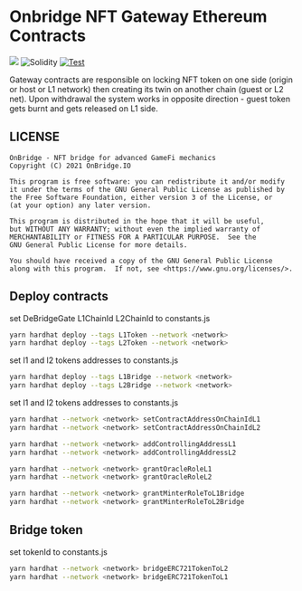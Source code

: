 # Onbridge NFT Gateway Ethereum Contracts

[![](https://img.shields.io/badge/build%20with-openzeppelin-blue.svg?style=flat-square)](https://nftlegends.io/)
![Solidity](https://img.shields.io/badge/solidity-v0.8.9-green)
[![Test](https://github.com/Onbridge-io/onbridge_contracts/actions/workflows/test.yml/badge.svg)](https://github.com/Onbridge-io/onbridge_contracts/actions/workflows/test.yml)

Gateway contracts are responsible on locking NFT token on one side (origin or host or L1 network) then creating its twin on another chain (guest or L2 net). 
Upon withdrawal the system works in opposite direction - guest token gets burnt and gets released on L1 side.

## LICENSE

```
OnBridge - NFT bridge for advanced GameFi mechanics
Copyright (C) 2021 OnBridge.IO

This program is free software: you can redistribute it and/or modify
it under the terms of the GNU General Public License as published by
the Free Software Foundation, either version 3 of the License, or
(at your option) any later version.

This program is distributed in the hope that it will be useful,
but WITHOUT ANY WARRANTY; without even the implied warranty of
MERCHANTABILITY or FITNESS FOR A PARTICULAR PURPOSE.  See the
GNU General Public License for more details.

You should have received a copy of the GNU General Public License
along with this program.  If not, see <https://www.gnu.org/licenses/>.
```

## Deploy contracts

set DeBridgeGate L1ChainId L2ChainId to constants.js

```bash
yarn hardhat deploy --tags L1Token --network <network>
yarn hardhat deploy --tags L2Token --network <network> 
```
set l1 and l2 tokens addresses to constants.js

```bash
yarn hardhat deploy --tags L1Bridge --network <network>
yarn hardhat deploy --tags L2Bridge --network <network> 
```
set l1 and l2 tokens addresses to constants.js

```bash
yarn hardhat --network <network> setContractAddressOnChainIdL1
yarn hardhat --network <network> setContractAddressOnChainIdL2

yarn hardhat --network <network> addControllingAddressL1
yarn hardhat --network <network> addControllingAddressL2

yarn hardhat --network <network> grantOracleRoleL1
yarn hardhat --network <network> grantOracleRoleL2

yarn hardhat --network <network> grantMinterRoleToL1Bridge
yarn hardhat --network <network> grantMinterRoleToL2Bridge
```

## Bridge token

set tokenId to constants.js
```bash
yarn hardhat --network <network> bridgeERC721TokenToL2
yarn hardhat --network <network> bridgeERC721TokenToL1
```